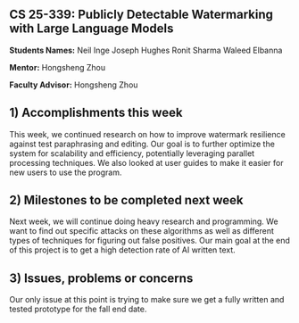 ## CS 25-339: Publicly Detectable Watermarking with Large Language Models ##

**Students Names:**
Neil Inge
Joseph Hughes
Ronit Sharma
Waleed Elbanna

**Mentor:**
Hongsheng Zhou

**Faculty Advisor:**
Hongsheng Zhou

## 1) Accomplishments this week ##
This week, we continued research on how to improve watermark resilience against test paraphrasing and editing. Our goal is to further optimize the system for scalability and efficiency, potentially leveraging parallet processing techniques. We also looked at user guides to make it easier for new users to use the program.

## 2) Milestones to be completed next week ##
Next week, we will continue doing heavy research and programming. We want to find out specific attacks on these algorithms as well as different types of techniques for figuring out false positives. Our main goal at the end of this project is to get a high detection rate of AI written text.

## 3) Issues, problems or concerns ##
Our only issue at this point is trying to make sure we get a fully written and tested prototype for the fall end date.




